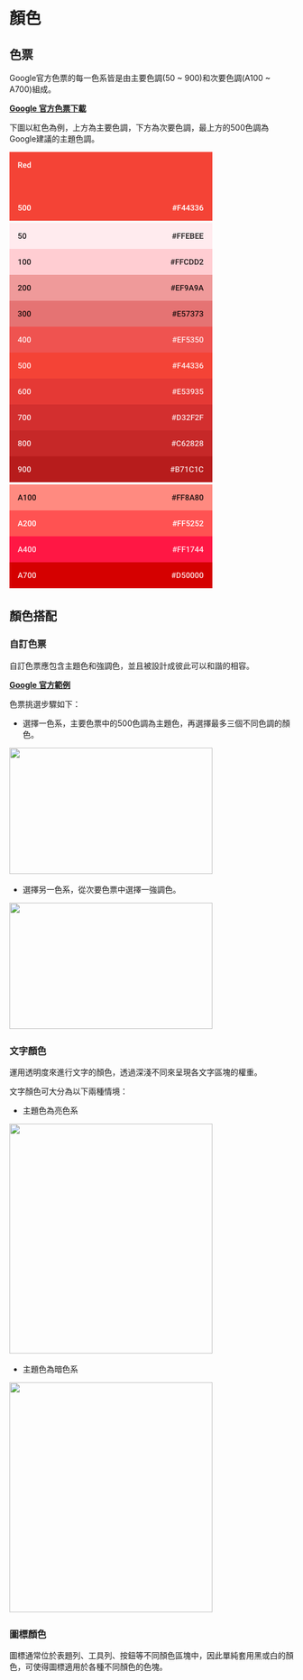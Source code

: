 # 顏色

## 色票
Google官方色票的每一色系皆是由主要色調(50 ~ 900)和次要色調(A100 ~ A700)組成。

[**Google 官方色票下載**](http://material-design.storage.googleapis.com/publish/material_v_4/material_ext_publish/0B0J8hsRkk91LSGx6b0w3WWpMQ1k/color_swatches.zip)

下圖以紅色為例，上方為主要色調，下方為次要色調，最上方的500色調為Google建議的主題色調。

<img src="../../../assets/color_plate_red.png" height="775" width="360">

## 顏色搭配
### 自訂色票
自訂色票應包含主題色和強調色，並且被設計成彼此可以和諧的相容。

[**Google 官方範例**](http://developer.android.com/training/material/theme.html#ColorPalette)

色票挑選步驟如下：

* 選擇一色系，主要色票中的500色調為主題色，再選擇最多三個不同色調的顏色。

<img src="http://material-design.storage.googleapis.com/publish/material_v_4/material_ext_publish/0Bx4BSt6jniD7eDg3bGdRcy12Mm8/style_color_uiapplication_palette1.png" height="224" width="360">

* 選擇另一色系，從次要色票中選擇一強調色。<br>

<img src="http://material-design.storage.googleapis.com/publish/material_v_4/material_ext_publish/0Bx4BSt6jniD7NUJzYWNoVGp2SGc/style_color_uiapplication_palette2.png" height="224" width="360">

### 文字顏色
運用透明度來進行文字的顏色，透過深淺不同來呈現各文字區塊的權重。

文字顏色可大分為以下兩種情境：
* 主題色為亮色系

<img src="http://material-design.storage.googleapis.com/publish/material_v_4/material_ext_publish/0Bzhp5Z4wHba3Z21kckdVNjFiN2c/style_color_uiapplication_alpha1.png" height="408" width="360">

* 主題色為暗色系

<img src="http://material-design.storage.googleapis.com/publish/material_v_4/material_ext_publish/0Bzhp5Z4wHba3dnF5cTktSjdTajA/style_color_uiapplication_alpha2.png" height="408" width="360">

### 圖標顏色
圖標通常位於表題列、工具列、按鈕等不同顏色區塊中，因此單純套用黑或白的顏色，可使得圖標適用於各種不同顏色的色塊。
